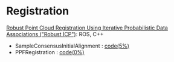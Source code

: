 # Registration 

[Robust Point Cloud Registration Using Iterative Probabilistic Data Associations ("Robust ICP")](https://github.com/ethz-asl/robust_point_cloud_registration): ROS, C++


- SampleConsensusInitialAlignment : [code(5%)](https://github.com/otherlab/pcl/blob/master/test/registration/test_registration.cpp)
- PPFRegistration : [code(0%)](https://github.com/otherlab/pcl/blob/master/test/registration/test_registration.cpp)
